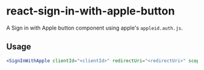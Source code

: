 # react-sign-in-with-apple-button

A Sign in with Apple button component using apple's `appleid.auth.js`.

## Usage

```jsx
<SignInWithApple clientId="<clientId>" redirectUri="<redirectUri>" scope={['name', 'email']} responseType={['code']} />
```
